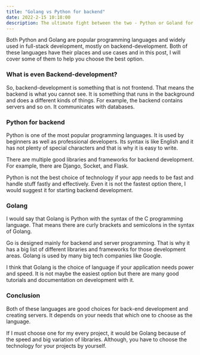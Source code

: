 ```yaml
---
title: "Golang vs Python for backend"
date: 2022-2-15 10:18:00
description: The ultimate fight between the two - Python or Goland for backend
---
```


Both Python and Golang are popular programming languages and widely used in full-stack development, mostly on backend-development. Both of these languages have their places and use cases and in this post, I will cover some of them to help you choose the best option.

### What is even Backend-development?

So, backend-development is something that is not frontend. That means the backend is what you cannot see. It is something that runs in the background and does a different kinds of things. For example, the backend contains servers and so on. It communicates with databases.

### Python for backend

Python is one of the most popular programming languages. It is used by beginners as well as professional developers. Its syntax is like English and it has not plenty of special characters and that is why it is easy to write.

There are multiple good libraries and frameworks for backend development. For example, there are Django, Socket, and Flask.

Python is not the best choice of technology if your app needs to be fast and handle stuff fastly and effectively. Even it is not the fastest option there, I would suggest it for starting backend development.

### Golang

I would say that Golang is Python with the syntax of the C programming language. That means there are curly brackets and semicolons in the syntax of Golang.

Go is designed mainly for backend and server programming. That is why it has a big list of different libraries and frameworks for those development areas. Golang is used by many big tech companies like Google.

I think that Golang is the choice of language if your application needs power and speed. It is not maybe the easiest option but there are many good tutorials and documentation on development with it.

### Conclusion

Both of these languages are good choices for back-end development and creating servers. It depends on your needs that which one to choose as the language.

If I must choose one for my every project, it would be Golang because of the speed and big variation of libraries. Although, you have to choose the technology for your projects by yourself.

